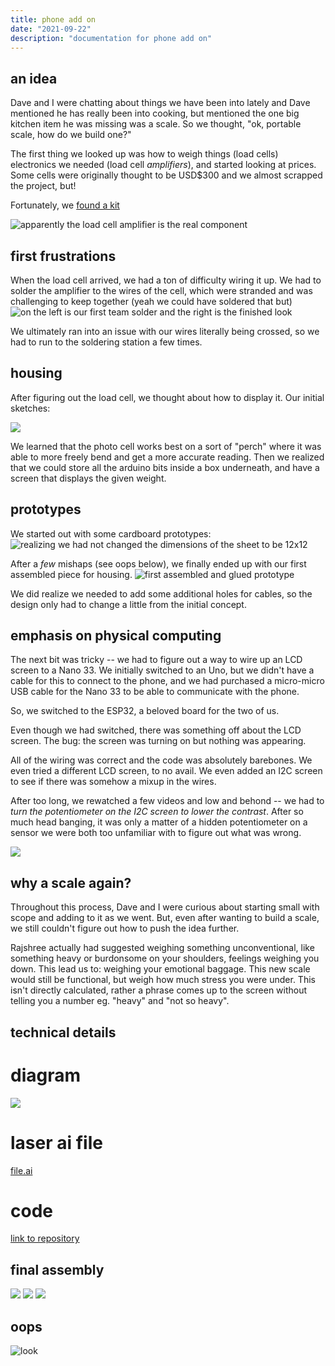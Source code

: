 ```yaml
---
title: phone add on
date: "2021-09-22"
description: "documentation for phone add on"
---
```

## an idea

Dave and I were chatting about things we have been into lately and Dave mentioned he has really been into cooking, but mentioned the one big kitchen item he was missing was a scale. So we thought, "ok, portable scale, how do we build one?"

The first thing we looked up was how to weigh things (load cells) electronics we needed (load cell _amplifiers_), and started looking at prices. Some cells were originally thought to be USD$300 and we almost scrapped the project, but!

Fortunately, we [found a kit](https://www.amazon.com/gp/product/B08KRWY43Y/ref=ppx_yo_dt_b_asin_title_o01_s00?ie=UTF8&psc=1)

![apparently the load cell amplifier is the real component](./amplif.png)


## first frustrations
When the load cell arrived, we had a ton of difficulty wiring it up. We had to solder the amplifier to the wires of the cell, which were stranded and was challenging to keep together (yeah we could have soldered that but)
![on the left is our first team solder and the right is the finished look](solder.png)

We ultimately ran into an issue with our wires literally being crossed, so we had to run to the soldering station a few times.

## housing

After figuring out the load cell, we thought about how to display it. Our initial sketches:

![](./sketch.png)

We learned that the photo cell works best on a sort of "perch" where it was able to more freely bend and get a more accurate reading. Then we realized that we could store all the arduino bits inside a box underneath, and have a screen that displays the given weight.

## prototypes

We started out with some cardboard prototypes:
![realizing we had not changed the dimensions of the sheet to be 12x12](./firstCardboard.png)

After a _few_ mishaps (see oops below), we finally ended up with our first assembled piece for housing.
![first assembled and glued prototype](./proto.png)

We did realize we needed to add some additional holes for cables, so the design only had to change a little from the initial concept.

## emphasis on physical computing

The next bit was tricky -- we had to figure out a way to wire up an LCD screen to a Nano 33. We initially switched to an Uno, but we didn't have a cable for this to connect to the phone, and we had purchased a micro-micro USB cable for the Nano 33 to be able to communicate with the phone. 

So, we switched to the ESP32, a beloved board for the two of us. 

Even though we had switched, there was something off about the LCD screen. The bug: the screen was turning on but nothing was appearing. 

All of the wiring was correct and the code was absolutely barebones. We even tried a different LCD screen, to no avail. We even added an I2C screen to see if there was somehow a mixup in the wires.

After too long, we rewatched a few videos and low and behond -- we had to _turn the potentiometer on the I2C screen to lower the contrast_. After so much head banging, it was only a matter of a hidden potentiometer on a sensor we were both too unfamiliar with to figure out what was wrong.

![](./firstLcd.png)

## why a scale again?
Throughout this process, Dave and I were curious about starting small with scope and adding to it as we went. But, even after wanting to build a scale, we still couldn't figure out how to push the idea further. 

Rajshree actually had suggested weighing something unconventional, like something heavy or burdonsome on your shoulders, feelings weighing you down. This lead us to: weighing your emotional baggage. This new scale would still be functional, but weigh how much stress you were under. This isn't directly calculated, rather a phrase comes up to the screen without telling you a number eg. "heavy" and "not so heavy". 

## technical details
# diagram
![](./diagram.png)

# laser ai file
[file.ai](https://drive.google.com/file/d/159637dx6I1Jy-R9V8b9tDvWbjwFxZtJI/view?usp=sharing)

# code

[link to repository](https://github.com/davidalexandercurrie/emotional-weight)

## final assembly

![](./1.png)
![](./2.png)
![](./3.png)

## oops

![look](./look.png)
